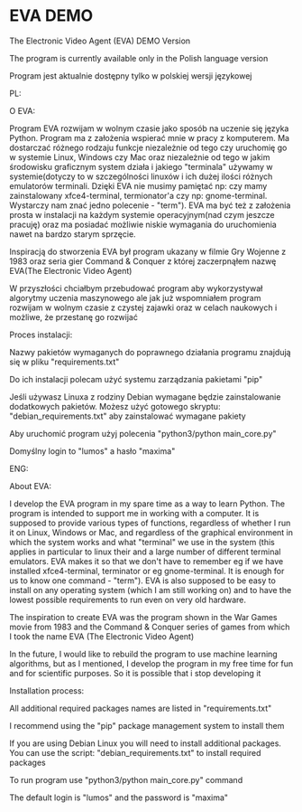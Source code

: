 # EVA DEMO
The Electronic Video Agent (EVA) DEMO Version


The program is currently available only in the Polish language version

Program jest aktualnie dostępny tylko w polskiej wersji językowej

PL:

O EVA:

Program EVA rozwijam w wolnym czasie jako sposób na uczenie się języka Python. Program ma z założenia wspierać mnie w pracy z komputerem. Ma dostarczać różnego rodzaju funkcje niezależnie od tego czy uruchomię go w systemie Linux, Windows czy Mac oraz niezależnie od tego w jakim środowisku graficznym system działa i jakiego "terminala" używamy w systemie(dotyczy to w szczególności linuxów i ich dużej ilości różnych emulatorów terminali. Dzięki EVA nie musimy pamiętać np: czy mamy zainstalowany xfce4-terminal, termionator'a czy np: gnome-terminal. Wystarczy nam znać jedno polecenie - "term"). EVA ma być też z założenia prosta w instalacji na każdym systemie operacyjnym(nad czym jeszcze pracuję) oraz ma posiadać możliwie niskie wymagania do uruchomienia nawet na bardzo starym sprzęcie.

Inspiracją do stworzenia EVA był program ukazany w filmie Gry Wojenne z 1983 oraz seria gier Command & Conquer z której zaczerpnąłem nazwę EVA(The Electronic Video Agent)

W przyszłości chciałbym przebudować program aby wykorzystywał algorytmy uczenia maszynowego ale jak już wspomniałem program rozwijam w wolnym czasie z czystej zajawki oraz w celach naukowych i możliwe, że przestanę go rozwijać

Proces instalacji:

Nazwy pakietów wymaganych do poprawnego działania programu znajdują się w pliku "requirements.txt"

Do ich instalacji polecam użyć systemu zarządzania pakietami "pip"

Jeśli używasz Linuxa z rodziny Debian wymagane będzie zainstalowanie dodatkowych pakietów. Możesz użyć gotowego skryptu: "debian_requirements.txt" aby zainstalować wymagane pakiety

Aby uruchomić program użyj polecenia "python3/python main_core.py"

Domyślny login to "lumos" a hasło "maxima"

ENG:

About EVA:

I develop the EVA program in my spare time as a way to learn Python. The program is intended to support me in working with a computer. It is supposed to provide various types of functions, regardless of whether I run it on Linux, Windows or Mac, and regardless of the graphical environment in which the system works and what "terminal" we use in the system (this applies in particular to linux their and a large number of different terminal emulators. EVA makes it so that we don't have to remember eg if we have installed xfce4-terminal, terminator or eg gnome-terminal. It is enough for us to know one command - "term"). EVA is also supposed to be easy to install on any operating system (which I am still working on) and to have the lowest possible requirements to run even on very old hardware.

The inspiration to create EVA was the program shown in the War Games movie from 1983 and the Command & Conquer series of games from which I took the name EVA (The Electronic Video Agent)

In the future, I would like to rebuild the program to use machine learning algorithms, but as I mentioned, I develop the program in my free time for fun and for scientific purposes. So it is possible that i stop developing it

Installation process:

All additional required packages names are listed in "requirements.txt"

I recommend using the "pip" package management system to install them

If you are using Debian Linux you will need to install additional packages. You can use the script: "debian_requirements.txt" to install required packages

To run program use "python3/python main_core.py" command

The default login is "lumos" and the password is "maxima"

